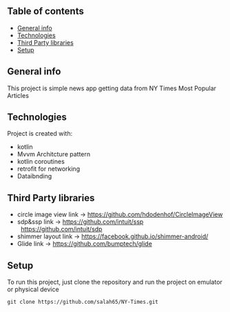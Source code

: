 ## Table of contents
* [General info](#general-info)
* [Technologies](#technologies)
* [Third Party libraries](#Third-Party-libraries)
* [Setup](#setup)

## General info
This project is simple news app getting data from NY Times Most Popular Articles
	
## Technologies
Project is created with:
* kotlin
* Mvvm Architcture pattern
* kotlin coroutines
* retrofit for networking
* Dataibnding

## Third Party libraries
* circle image view 
	link -> https://github.com/hdodenhof/CircleImageView
* sdp&ssp
	link -> https://github.com/intuit/ssp<br/>&nbsp;&nbsp;https://github.com/intuit/sdp
* shimmer layout 
	link -> https://facebook.github.io/shimmer-android/
* Glide
	link -> https://github.com/bumptech/glide

	
## Setup

To run this project, just clone the repository and run the project on emulator or physical device

```
git clone https://github.com/salah65/NY-Times.git

```
